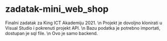# zadatak-mini_web_shop
Finalni zadatak za King ICT Akademiju 2021. \n
Projekt je dovoljno klonirati u Visual Studio i pokrenuti projekt API. \n
Bazu podatka je potrebno importati, dostupan je sql file. \n
Ovo je samo backend.

